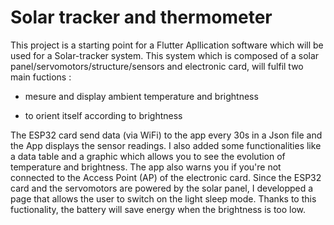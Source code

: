# Solar tracker and thermometer

This project is a starting point for a Flutter Apllication software which will be used for a Solar-tracker system.
This system which is composed of a solar panel/servomotors/structure/sensors and electronic card, will fulfil two main fuctions :

- mesure and display ambient temperature and brightness
  
- to orient itself according to brightness

The ESP32 card send data (via WiFi) to the app every 30s in a Json file and the App displays the sensor readings. I also added some functionalities like a data table and a graphic which allows you to see the evolution of temperature and brightness. The app also warns you if you're not connected to the Access Point (AP) of the electronic card.
Since the ESP32 card and the servomotors are powered by the solar panel, I developped a page that allows the user to switch on the light sleep mode. Thanks to this fuctionality, the battery will save energy when the brightness is too low.
